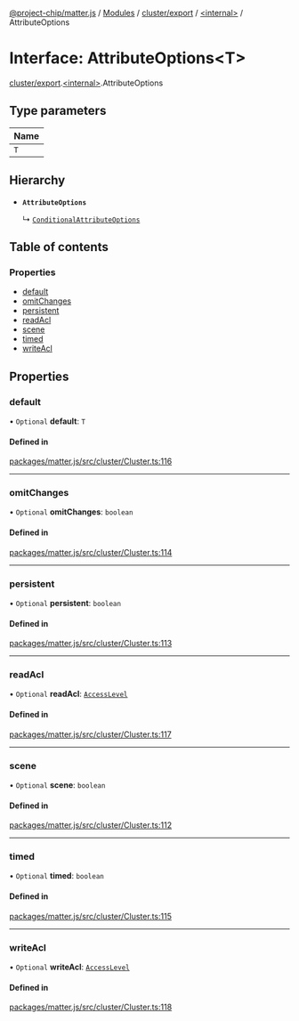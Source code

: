 [@project-chip/matter.js](../README.md) / [Modules](../modules.md) / [cluster/export](../modules/cluster_export.md) / [\<internal\>](../modules/cluster_export._internal_.md) / AttributeOptions

# Interface: AttributeOptions\<T\>

[cluster/export](../modules/cluster_export.md).[\<internal\>](../modules/cluster_export._internal_.md).AttributeOptions

## Type parameters

| Name |
| :------ |
| `T` |

## Hierarchy

- **`AttributeOptions`**

  ↳ [`ConditionalAttributeOptions`](cluster_export._internal_.ConditionalAttributeOptions.md)

## Table of contents

### Properties

- [default](cluster_export._internal_.AttributeOptions.md#default)
- [omitChanges](cluster_export._internal_.AttributeOptions.md#omitchanges)
- [persistent](cluster_export._internal_.AttributeOptions.md#persistent)
- [readAcl](cluster_export._internal_.AttributeOptions.md#readacl)
- [scene](cluster_export._internal_.AttributeOptions.md#scene)
- [timed](cluster_export._internal_.AttributeOptions.md#timed)
- [writeAcl](cluster_export._internal_.AttributeOptions.md#writeacl)

## Properties

### default

• `Optional` **default**: `T`

#### Defined in

[packages/matter.js/src/cluster/Cluster.ts:116](https://github.com/project-chip/matter.js/blob/5f71eedebdb9fa54338bde320c311bb359b7455d/packages/matter.js/src/cluster/Cluster.ts#L116)

___

### omitChanges

• `Optional` **omitChanges**: `boolean`

#### Defined in

[packages/matter.js/src/cluster/Cluster.ts:114](https://github.com/project-chip/matter.js/blob/5f71eedebdb9fa54338bde320c311bb359b7455d/packages/matter.js/src/cluster/Cluster.ts#L114)

___

### persistent

• `Optional` **persistent**: `boolean`

#### Defined in

[packages/matter.js/src/cluster/Cluster.ts:113](https://github.com/project-chip/matter.js/blob/5f71eedebdb9fa54338bde320c311bb359b7455d/packages/matter.js/src/cluster/Cluster.ts#L113)

___

### readAcl

• `Optional` **readAcl**: [`AccessLevel`](../enums/cluster_export.AccessLevel.md)

#### Defined in

[packages/matter.js/src/cluster/Cluster.ts:117](https://github.com/project-chip/matter.js/blob/5f71eedebdb9fa54338bde320c311bb359b7455d/packages/matter.js/src/cluster/Cluster.ts#L117)

___

### scene

• `Optional` **scene**: `boolean`

#### Defined in

[packages/matter.js/src/cluster/Cluster.ts:112](https://github.com/project-chip/matter.js/blob/5f71eedebdb9fa54338bde320c311bb359b7455d/packages/matter.js/src/cluster/Cluster.ts#L112)

___

### timed

• `Optional` **timed**: `boolean`

#### Defined in

[packages/matter.js/src/cluster/Cluster.ts:115](https://github.com/project-chip/matter.js/blob/5f71eedebdb9fa54338bde320c311bb359b7455d/packages/matter.js/src/cluster/Cluster.ts#L115)

___

### writeAcl

• `Optional` **writeAcl**: [`AccessLevel`](../enums/cluster_export.AccessLevel.md)

#### Defined in

[packages/matter.js/src/cluster/Cluster.ts:118](https://github.com/project-chip/matter.js/blob/5f71eedebdb9fa54338bde320c311bb359b7455d/packages/matter.js/src/cluster/Cluster.ts#L118)
